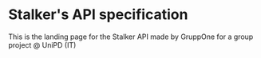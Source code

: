 # Stalker's API specification

This is the landing page for the Stalker API made by GruppOne for a group project @ UniPD (IT)
